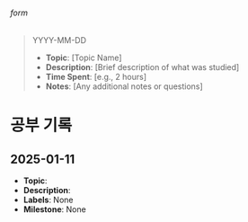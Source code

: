 ###### form
> YYYY-MM-DD
> - **Topic**: [Topic Name]
> - **Description**: [Brief description of what was studied]
> - **Time Spent**: [e.g., 2 hours]
> - **Notes**: [Any additional notes or questions]

# 공부 기록
## 2025-01-11
- **Topic**: 
- **Description**: 
- **Labels**: None
- **Milestone**: None

